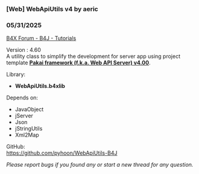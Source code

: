 ### [Web] WebApiUtils v4 by aeric
### 05/31/2025
[B4X Forum - B4J - Tutorials](https://www.b4x.com/android/forum/threads/167012/)

Version : 4.60  
A utility class to simplify the development for server app using project template [**Pakai framework (f.k.a. Web API Server) v4.00**](https://www.b4x.com/android/forum/threads/project-template-web-api-server-v4-beta.167080/).  
  
Library:  

- **WebApiUtils.b4xlib**

Depends on:  

- JavaObject
- jServer
- Json
- jStringUtils
- Xml2Map

GitHub:  
<https://github.com/pyhoon/WebApiUtils-B4J>  
  
*Please report bugs if you found any or start a new thread for any question.*